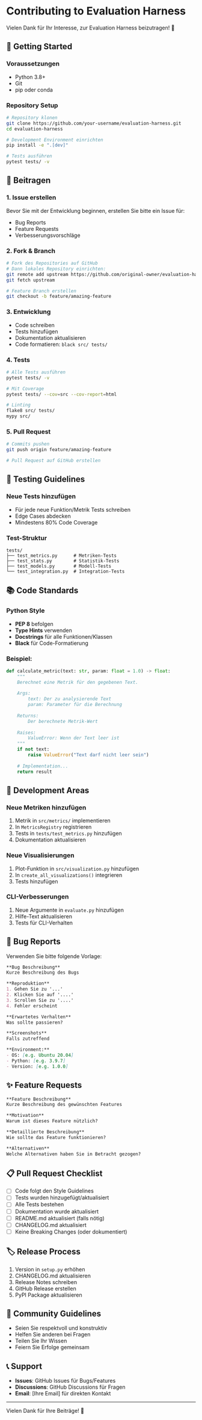 # Contributing to Evaluation Harness

Vielen Dank für Ihr Interesse, zur Evaluation Harness beizutragen! 🎉

## 🚀 Getting Started

### Voraussetzungen
- Python 3.8+
- Git
- pip oder conda

### Repository Setup
```bash
# Repository klonen
git clone https://github.com/your-username/evaluation-harness.git
cd evaluation-harness

# Development Environment einrichten
pip install -e ".[dev]"

# Tests ausführen
pytest tests/ -v
```

## 📝 Beitragen

### 1. Issue erstellen
Bevor Sie mit der Entwicklung beginnen, erstellen Sie bitte ein Issue für:
- Bug Reports
- Feature Requests
- Verbesserungsvorschläge

### 2. Fork & Branch
```bash
# Fork des Repositories auf GitHub
# Dann lokales Repository einrichten:
git remote add upstream https://github.com/original-owner/evaluation-harness.git
git fetch upstream

# Feature Branch erstellen
git checkout -b feature/amazing-feature
```

### 3. Entwicklung
- Code schreiben
- Tests hinzufügen
- Dokumentation aktualisieren
- Code formatieren: `black src/ tests/`

### 4. Tests
```bash
# Alle Tests ausführen
pytest tests/ -v

# Mit Coverage
pytest tests/ --cov=src --cov-report=html

# Linting
flake8 src/ tests/
mypy src/
```

### 5. Pull Request
```bash
# Commits pushen
git push origin feature/amazing-feature

# Pull Request auf GitHub erstellen
```

## 🧪 Testing Guidelines

### Neue Tests hinzufügen
- Für jede neue Funktion/Metrik Tests schreiben
- Edge Cases abdecken
- Mindestens 80% Code Coverage

### Test-Struktur
```
tests/
├── test_metrics.py      # Metriken-Tests
├── test_stats.py        # Statistik-Tests
├── test_models.py       # Modell-Tests
└── test_integration.py  # Integration-Tests
```

## 📚 Code Standards

### Python Style
- **PEP 8** befolgen
- **Type Hints** verwenden
- **Docstrings** für alle Funktionen/Klassen
- **Black** für Code-Formatierung

### Beispiel:
```python
def calculate_metric(text: str, param: float = 1.0) -> float:
    """
    Berechnet eine Metrik für den gegebenen Text.
    
    Args:
        text: Der zu analysierende Text
        param: Parameter für die Berechnung
        
    Returns:
        Der berechnete Metrik-Wert
        
    Raises:
        ValueError: Wenn der Text leer ist
    """
    if not text:
        raise ValueError("Text darf nicht leer sein")
    
    # Implementation...
    return result
```

## 🎯 Development Areas

### Neue Metriken hinzufügen
1. Metrik in `src/metrics/` implementieren
2. In `MetricsRegistry` registrieren
3. Tests in `tests/test_metrics.py` hinzufügen
4. Dokumentation aktualisieren

### Neue Visualisierungen
1. Plot-Funktion in `src/visualization.py` hinzufügen
2. In `create_all_visualizations()` integrieren
3. Tests hinzufügen

### CLI-Verbesserungen
1. Neue Argumente in `evaluate.py` hinzufügen
2. Hilfe-Text aktualisieren
3. Tests für CLI-Verhalten

## 🐛 Bug Reports

Verwenden Sie bitte folgende Vorlage:

```markdown
**Bug Beschreibung**
Kurze Beschreibung des Bugs

**Reproduktion**
1. Gehen Sie zu '...'
2. Klicken Sie auf '....'
3. Scrollen Sie zu '....'
4. Fehler erscheint

**Erwartetes Verhalten**
Was sollte passieren?

**Screenshots**
Falls zutreffend

**Environment:**
- OS: [e.g. Ubuntu 20.04]
- Python: [e.g. 3.9.7]
- Version: [e.g. 1.0.0]
```

## ✨ Feature Requests

```markdown
**Feature Beschreibung**
Kurze Beschreibung des gewünschten Features

**Motivation**
Warum ist dieses Feature nützlich?

**Detaillierte Beschreibung**
Wie sollte das Feature funktionieren?

**Alternativen**
Welche Alternativen haben Sie in Betracht gezogen?
```

## 📋 Pull Request Checklist

- [ ] Code folgt den Style Guidelines
- [ ] Tests wurden hinzugefügt/aktualisiert
- [ ] Alle Tests bestehen
- [ ] Dokumentation wurde aktualisiert
- [ ] README.md aktualisiert (falls nötig)
- [ ] CHANGELOG.md aktualisiert
- [ ] Keine Breaking Changes (oder dokumentiert)

## 🏷️ Release Process

1. Version in `setup.py` erhöhen
2. CHANGELOG.md aktualisieren
3. Release Notes schreiben
4. GitHub Release erstellen
5. PyPI Package aktualisieren

## 🤝 Community Guidelines

- Seien Sie respektvoll und konstruktiv
- Helfen Sie anderen bei Fragen
- Teilen Sie Ihr Wissen
- Feiern Sie Erfolge gemeinsam

## 📞 Support

- **Issues**: GitHub Issues für Bugs/Features
- **Discussions**: GitHub Discussions für Fragen
- **Email**: [Ihre Email] für direkten Kontakt

---

Vielen Dank für Ihre Beiträge! 🙏
